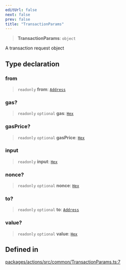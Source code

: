 ```yaml
---
editUrl: false
next: false
prev: false
title: "TransactionParams"
---
```


> **TransactionParams**: `object`

A transaction request object

## Type declaration

### from

> `readonly` **from**: [`Address`](/reference/tevm/actions/type-aliases/address/)

### gas?

> `readonly` `optional` **gas**: [`Hex`](/reference/tevm/actions/type-aliases/hex/)

### gasPrice?

> `readonly` `optional` **gasPrice**: [`Hex`](/reference/tevm/actions/type-aliases/hex/)

### input

> `readonly` **input**: [`Hex`](/reference/tevm/actions/type-aliases/hex/)

### nonce?

> `readonly` `optional` **nonce**: [`Hex`](/reference/tevm/actions/type-aliases/hex/)

### to?

> `readonly` `optional` **to**: [`Address`](/reference/tevm/actions/type-aliases/address/)

### value?

> `readonly` `optional` **value**: [`Hex`](/reference/tevm/actions/type-aliases/hex/)

## Defined in

[packages/actions/src/common/TransactionParams.ts:7](https://github.com/evmts/tevm-monorepo/blob/main/packages/actions/src/common/TransactionParams.ts#L7)
